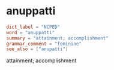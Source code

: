 # anuppatti

``` toml
dict_label = "NCPED"
word = "anuppatti"
summary = "attainment; accomplishment"
grammar_comment = "feminine"
see_also = ["anupatti"]
```

attainment; accomplishment

